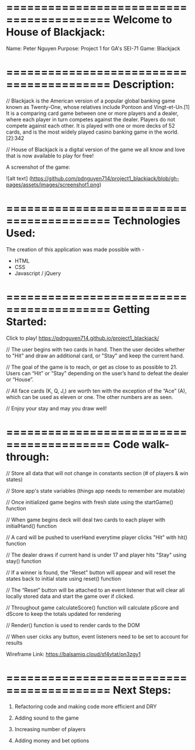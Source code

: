 =========================================
Welcome to House of Blackjack:
=========================================

Name: Peter Nguyen 
Purpose: Project 1 for GA's SEI-71
Game: Blackjack

=========================================
Description:
=========================================

// Blackjack is the American version of a popular global banking game known as Twenty-One, whose relatives include Pontoon and Vingt-et-Un.[1] It is a comparing card game between one or more players and a dealer, where each player in turn competes against the dealer. Players do not compete against each other. It is played with one or more decks of 52 cards, and is the most widely played casino banking game in the world.[2]:342

// House of Blackjack is a digital version of the game we all know and love that is now available to play for free!

A screenshot of the game:

![alt text] (https://github.com/pdnguyen714/project1_blackjack/blob/gh-pages/assets/images/screenshot1.png)

=========================================
Technologies Used:
=========================================

The creation of this application was made possible with - 

 - HTML
 - CSS
 - Javascript / jQuery

=========================================
Getting Started:
=========================================

Click to play!
https://pdnguyen714.github.io/project1_blackjack/

// The user begins with two cards in hand. Then the user decides whether to "Hit" and draw an additional card, or "Stay" and keep the current hand.

// The goal of the game is to reach, or get as close to as possible to 21. Users can “Hit” or “Stay” depending on the user’s hand to defeat the dealer or “House”.

// All face cards (K, Q, J,) are worth ten with the exception of the “Ace” (A), which can be used as eleven or one. The other numbers are as seen.

// Enjoy your stay and may you draw well!

=========================================
Code walk-through:
=========================================

// Store all data that will not change in constants section (# of players & win states)

// Store app's state variables (things app needs to remember are mutable)

// Once initialized game begins with fresh slate using the startGame() function

// When game begins deck will deal two cards to each player with initialHand() function

// A card will be pushed to userHand everytime player clicks "Hit" with hit() function

// The dealer draws if current hand is under 17 and player hits "Stay" using stay() function

// If a winner is found, the "Reset" button will appear and will reset the states back to initial state using reset() function

// The “Reset” button will be attached to an event listener that will clear all locally stored data and start the game over if clicked.

// Throughout game calculateScore() function will calculate pScore and dScore to keep the totals updated for rendering

// Render() function is used to render cards to the DOM

// When user cicks any button, event listeners need to be set to account for results

Wireframe Link:
 https://balsamiq.cloud/sf4ytat/pn3zgy1

=========================================
Next Steps:
=========================================

1. Refactoring code and making code more efficient and DRY

2. Adding sound to the game

3. Increasing number of players

4. Adding money and bet options